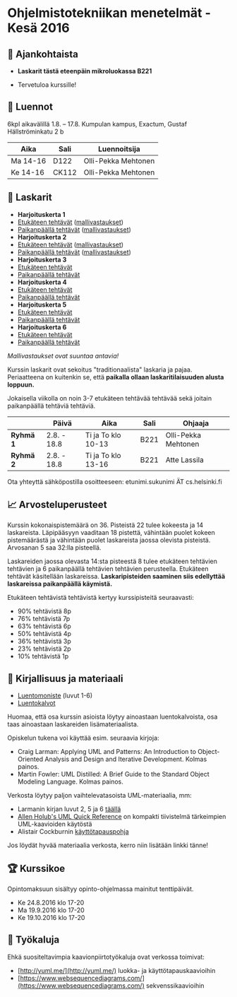 # Ohjelmistotekniikan menetelmät - Kesä 2016

## :mega: Ajankohtaista
 * **Laskarit tästä eteenpäin mikroluokassa B221**

* Tervetuloa kurssille!

## :notebook: Luennot

6kpl aikavälillä 1.8. – 17.8. Kumpulan kampus, Exactum, Gustaf Hällströminkatu 2 b

| Aika | Sali | Luennoitsija
|----------|------|---------------------|
| Ma 14-16 | D122 | Olli-Pekka Mehtonen | 
| Ke 14-16 | CK112 | Olli-Pekka Mehtonen |

## :memo: Laskarit

 * **Harjoituskerta 1**
  * [Etukäteen tehtävät](tehtavat/ha1-et.md) ([mallivastaukset](mallivastaukset/mallivastaukset_ha1.md))
  * [Paikanpäällä tehtävät](tehtavat/ha1-pa.md) ([mallivastaukset](mallivastaukset/mallivastaukset-ha1p.pdf))
 * **Harjoituskerta 2**
  * [Etukäteen tehtävät](tehtavat/ha2-et.md) ([mallivastaukset](mallivastaukset/mallivastaukset_ha2.md))
  * [Paikanpäällä tehtävät](tehtavat/ha2-pa.md) ([mallivastaukset](mallivastaukset/mallivastaukset_ha2-paikalla.md))
 * **Harjoituskerta 3**
  * [Etukäteen tehtävät](tehtavat/ha3-et.md)
  * [Paikanpäällä tehtävät](tehtavat/ha3-pa.md)
 * **Harjoituskerta 4**
  * [Etukäteen tehtävät](tehtavat/ha4-et.md)
  * [Paikanpäällä tehtävät](tehtavat/ha4-pa.md)
 * **Harjoituskerta 5**
  * [Etukäteen tehtävät](tehtavat/ha5-et.md)
  * [Paikanpäällä tehtävät](tehtavat/ha5-pa.md)
 * **Harjoituskerta 6**
  * [Etukäteen tehtävät](tehtavat/ha6-et.md)
  * [Paikanpäällä tehtävät](tehtavat/ha6-pa.md)

*Mallivastaukset ovat suuntaa antavia!*

Kurssin laskarit ovat sekoitus "traditionaalista" laskaria ja pajaa. Periaatteena on kuitenkin se, että **paikalla ollaan laskaritilaisuuden alusta loppuun.**

Jokaisella viikolla on noin 3-7 etukäteen tehtävää tehtävää sekä joitain paikanpäällä tehtäviä tehtäviä.

|      | Päivä | Aika | Sali | Ohjaaja |
|------|-------|------|------|---------|
| **Ryhmä 1** | 2.8. - 18.8 | Ti ja To klo 10-13 | B221 | Olli-Pekka Mehtonen |
| **Ryhmä 2** | 2.8. - 18.8 | Ti ja To klo 13-16 | B221 | Atte Lassila |

Ota yhteyttä sähköpostilla osoitteeseen: etunimi.sukunimi ÄT cs.helsinki.fi

## :chart_with_upwards_trend: Arvosteluperusteet

Kurssin kokonaispistemäärä on 36. Pisteistä 22 tulee kokeesta ja 14 laskareista. Läpipääsyyn vaaditaan 18 pistettä, vähintään puolet kokeen pistemäärästä ja vähintään puolet laskareista jaossa olevista pisteistä. Arvosanan 5 saa 32:lla pisteellä.

Laskareiden jaossa olevasta 14:sta pisteestä 8 tulee etukäteen tehtävien tehtävien ja 6 paikanpäällä tehtävien tehtävien perusteella. Etukäteen tehtävät käsitellään laskareissa. **Laskaripisteiden saaminen siis edellyttää laskareissa paikanpäällä käymistä.**

Etukäteen tehtävistä tehtävistä kertyy kurssipisteitä seuraavasti:
* 90% tehtävistä 8p  
* 76% tehtävistä 7p  
* 63% tehtävistä 6p
* 50% tehtävistä 4p  
* 36% tehtävistä 3p    
* 23% tehtävistä 2p
* 10% tehtävistä 1p

## :ledger: Kirjallisuus ja materiaali

* [Luentomoniste](http://www.cs.helsinki.fi/u/mluukkai/otm2012/otm.pdf) (luvut 1-6)
* [Luentokalvot](/luennot.pdf?raw=true)

Huomaa, että osa kurssin asioista löytyy ainoastaan luentokalvoista, osa taas ainoastaan laskareiden lisämateriaalista.

Opiskelun tukena voi käyttää esim. seuraavia kirjoja:

* Craig Larman: Applying UML and Patterns: An Introduction to Object-Oriented Analysis and Design and Iterative Development. Kolmas painos.
* Martin Fowler: UML Distilled: A Brief Guide to the Standard Object Modeling Language. Kolmas painos.

Verkosta löytyy paljon vaihtelevatasoista UML-materiaalia, mm:

* Larmanin kirjan luvut 2, 5 ja 6 [täällä](http://www.craiglarman.com/wiki/index.php?title=Articles)
* [Allen Holub's UML Quick Reference](http://www.holub.com/goodies/uml/) on kompakti tiivistelmä tärkeimpien UML-kaavioiden käytöstä
* Alistair Cockburnin [käyttötapauspohja](http://www.cs.helsinki.fi/u/mluukkai/ohmas10/usecase.pdf)

Jos löydät hyvää materiaalia verkosta, kerro niin lisätään linkki tänne!

## :trophy: Kurssikoe

Opintomaksuun sisältyy opinto-ohjelmassa mainitut tenttipäivät.

* Ke 24.8.2016 klo 17-20
* Ma 19.9.2016 klo 17-20
* Ke 19.10.2016 klo 17-20

## :wrench: Työkaluja

Ehkä suositeltavimpia kaavionpiirtotyökaluja ovat verkossa toimivat:
* [http://yuml.me/](http://yuml.me/) luokka- ja käyttötapauskaavioihin
* [https://www.websequencediagrams.com/](https://www.websequencediagrams.com/) sekvenssikaavioihin
